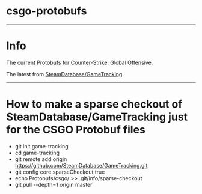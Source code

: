 # csgo-protobufs

---

# Info

The current Protobufs for Counter-Strike: Global Offensive.

The latest from
[SteamDatabase/GameTracking](https://github.com/SteamDatabase/GameTracking).

---

# How to make a sparse checkout of SteamDatabase/GameTracking just for the CSGO Protobuf files

- git init game-tracking
- cd game-tracking
- git remote add origin https://github.com/SteamDatabase/GameTracking.git
- git config core.sparseCheckout true
- echo Protobufs/csgo/ >> .git/info/sparse-checkout
- git pull --depth=1 origin master

